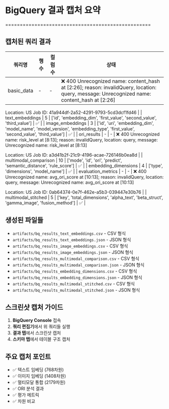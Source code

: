 # BigQuery 결과 캡처 요약
==================================================

## 캡처된 쿼리 결과

| 쿼리명 | 행 수 | 컬럼 수 | 상태 |
|--------|-------|---------|------|
| basic_data | - | - | ❌ 400 Unrecognized name: content_hash at [2:26]; reason: invalidQuery, location: query, message: Unrecognized name: content_hash at [2:26]

Location: US
Job ID: 41a944df-2a52-4291-9793-5cd3dcf1fd46
 |
| text_embeddings | 5 | ['id', 'embedding_dim', 'first_value', 'second_value', 'third_value'] | ✅ |
| image_embeddings | 3 | ['id', 'uri', 'embedding_dim', 'model_name', 'model_version', 'embedding_type', 'first_value', 'second_value', 'third_value'] | ✅ |
| ori_results | - | - | ❌ 400 Unrecognized name: risk_level at [8:13]; reason: invalidQuery, location: query, message: Unrecognized name: risk_level at [8:13]

Location: US
Job ID: a3d41b2f-21c9-4196-acae-726146b0ea8d
 |
| multimodal_comparison | 10 | ['mode', 'id', 'ori', 'predict', 'semantic_distance', 'rule_score'] | ✅ |
| embedding_dimensions | 4 | ['type', 'dimensions', 'model_name'] | ✅ |
| evaluation_metrics | - | - | ❌ 400 Unrecognized name: avg_ori_score at [10:13]; reason: invalidQuery, location: query, message: Unrecognized name: avg_ori_score at [10:13]

Location: US
Job ID: 0ab64374-0e7f-462e-a5b3-039447e30b76
 |
| multimodal_stitched | 5 | ['key', 'total_dimensions', 'alpha_text', 'beta_struct', 'gamma_image', 'fusion_method'] | ✅ |

## 생성된 파일들

- `artifacts/bq_results_text_embeddings.csv` - CSV 형식
- `artifacts/bq_results_text_embeddings.json` - JSON 형식
- `artifacts/bq_results_image_embeddings.csv` - CSV 형식
- `artifacts/bq_results_image_embeddings.json` - JSON 형식
- `artifacts/bq_results_multimodal_comparison.csv` - CSV 형식
- `artifacts/bq_results_multimodal_comparison.json` - JSON 형식
- `artifacts/bq_results_embedding_dimensions.csv` - CSV 형식
- `artifacts/bq_results_embedding_dimensions.json` - JSON 형식
- `artifacts/bq_results_multimodal_stitched.csv` - CSV 형식
- `artifacts/bq_results_multimodal_stitched.json` - JSON 형식

## 스크린샷 캡처 가이드

1. **BigQuery Console** 접속
2. **쿼리 편집기**에서 위 쿼리들 실행
3. **결과 탭**에서 스크린샷 캡처
4. **스키마 탭**에서 테이블 구조 캡처

## 주요 캡처 포인트

- ✅ 텍스트 임베딩 (768차원)
- ✅ 이미지 임베딩 (1408차원)
- ✅ 멀티모달 통합 (2179차원)
- ✅ ORI 분석 결과
- ✅ 평가 메트릭
- ✅ 차원 비교